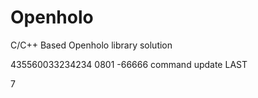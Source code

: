 # Openholo
C/C++ Based Openholo library solution

435560033234234 0801 -66666
command update
LAST

7
